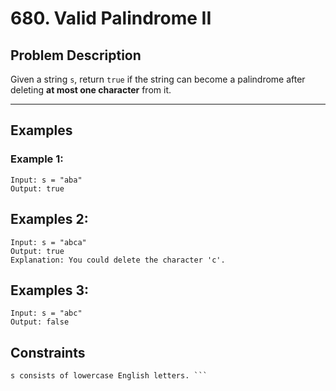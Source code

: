 # 680. Valid Palindrome II

## Problem Description

Given a string `s`, return `true` if the string can become a palindrome after deleting **at most one character** from it.

---

## Examples

### Example 1:
```
Input: s = "aba"
Output: true
```

## Examples 2:
```
Input: s = "abca"
Output: true
Explanation: You could delete the character 'c'.
```

## Examples 3:
```
Input: s = "abc"
Output: false
```


## Constraints
``` 1 <= s.length <= 10^5
s consists of lowercase English letters. ```